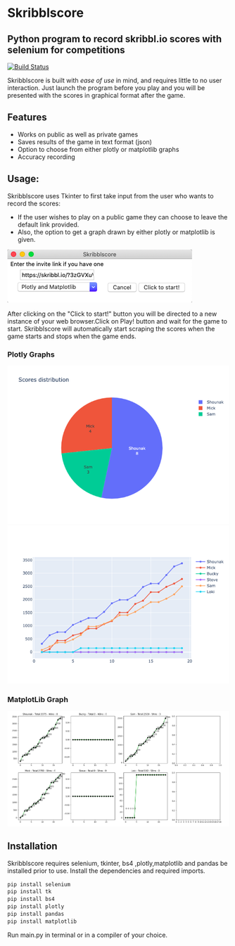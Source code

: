 # Skribblscore
## Python program to record skribbl.io scores with selenium for competitions
[![Build Status](https://travis-ci.org/joemccann/dillinger.svg?branch=master)](https://travis-ci.org/joemccann/dillinger)

Skribblscore is built with _ease of use_ in mind, and requires little to no user interaction. Just launch the program before you play and you will be presented with the scores in graphical format after the game.

## Features

- Works on public as well as private games
- Saves results of the game in text format (json)
- Option to choose from either plotly or matplotlib graphs
- Accuracy recording


## Usage:
Skribblscore uses Tkinter to first take input from the user who wants to record the scores:

- If the user wishes to play on a public game they can choose to leave the default link provided.
- Also, the option to get a graph drawn by either plotly or matplotlib is given.

[![Input Window](https://github.com/nandanhere/skribblscore/blob/main/readme/dialogWindow.png)](https://github.com/nandanhere/skribblscore/blob/main/readme/dialogWindow.png)


After clicking on the "Click to start!" button you will be directed to a new instance of your web browser.Click on Play! button and wait for the game to start. Skribblscore will automatically start scraping the scores when the game starts and stops when the game ends.
### Plotly Graphs
[![Graph1]( https://github.com/nandanhere/skribblscore/blob/main/winners.png)](https://github.com/nandanhere/skribblscore/blob/main/winners.png)
[![Graph2](https://github.com/nandanhere/skribblscore/blob/main/scores.png)](https://github.com/nandanhere/skribblscore/blob/main/scores.png)
### MatplotLib Graph
[![MatplotLib Graph](https://github.com/nandanhere/skribblscore/blob/main/readme/samplesc.png)](https://github.com/nandanhere/skribblscore/blob/main/readme/samplesc.png)

## Installation

Skribblscore requires selenium, tkinter, bs4 ,plotly,matplotlib and pandas be installed prior to use.
Install the dependencies and required imports.

```sh
pip install selenium
pip install tk
pip install bs4
pip install plotly
pip install pandas
pip install matplotlib
```
Run main.py in terminal or in a compiler of your choice.
